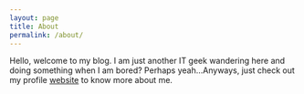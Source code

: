 ```yaml
---
layout: page
title: About
permalink: /about/
---
```


Hello, welcome to my blog. I am just another IT geek wandering here and doing something when I am bored? Perhaps yeah...Anyways, just check out my profile [website](https://www.kzsher.com) to know more about me. 